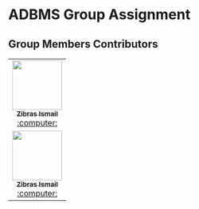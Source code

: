 # ADBMS Group Assignment



## Group Members Contributors

<!-- ALL-CONTRIBUTORS-LIST:START - Do not remove or modify this section -->
<!-- prettier-ignore-start -->
<!-- markdownlint-disable -->

<table>
<tr>
  <td align="center"><a href="https://github.com/ZibrasIsmail"><kbd><img src="https://avatars3.githubusercontent.com/ZibrasIsmail?size=400" width="100px;" alt=""/></kbd><br /><sub><b>Zibras Ismail</b></sub></a><br /><a href="https://github.com/ZibrasIsmail/ADBMS/commits?author=ZibrasIsmail" title="Code"> :computer: </a> </td>
</tr>
  <tr>
  <td align="center"><a href="https://github.com/Ranojaan"><kbd><img src="https://avatars3.githubusercontent.com/Ranojaan?size=400" width="100px;" alt=""/></kbd><br /><sub><b>Zibras Ismail</b></sub></a><br /><a href="https://github.com/ZibrasIsmail/ADBMS/commits?author=ZibrasIsmail" title="Code"> :computer: </a> </td>
</tr>
</table>

<!-- markdownlint-enable -->
<!-- prettier-ignore-end -->
<!-- ALL-CONTRIBUTORS-LIST:END -->

